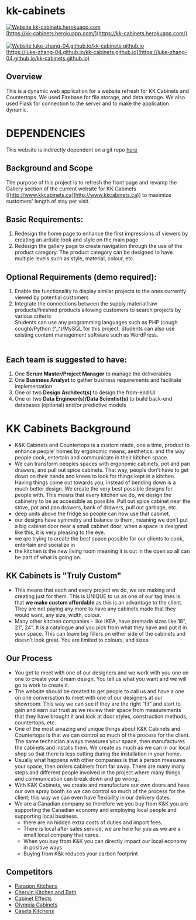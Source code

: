 # kk-cabinets #
[![Website kk-cabinets.herokuapp.com](https://img.shields.io/website-up-down-green-red/https/kk-cabinets.herokuapp.com.svg)](https://kk-cabinets.herokuapp.com/)
<br/>
[https://kk-cabinets.herokuapp.com/](https://kk-cabinets.herokuapp.com/)
<br/><br/>
[![Website luke-zhang-04.github.io/kk-cabinets.github.io](https://img.shields.io/website-up-down-green-red/https/luke-zhang.github.io/kk-cabinets.github.io.svg)](https://luke-zhang-04.github.io/kk-cabinets.github.io)
<br/>
[https://luke-zhang-04.github.io/kk-cabinets.github.io](https://luke-zhang-04.github.io/kk-cabinets.github.io)
## Overview ##
This is a dynamic web application for a website refresh for KK Cabinets and Countertops. We used Firebase for file storage, and data storage. We also used Flask for connection to the server and to make the application dynamic.

# DEPENDENCIES #
This website is indirectly dependent on a git repo [here](https://github.com/Luke-zhang-04/user-recommendations)

## Background and Scope ##
The purpose of this project is to refresh the front page and revamp the Gallery section of the current website for KK Cabinets ([http://www.kkcabinets.ca](http://www.kkcabinets.ca)) to maximize customers' length of stay per visit.
## Basic Requirements: ##
1. Redesign the home page to enhance the first impressions of viewers by creating an artistic look and style on the main page
2. Redesign the gallery page to create navigation through the use of the product category. The product category can be designed to have multiple levels such as style, material, colour, etc.
## Optional Requirements (demo required): ##
1. Enable the functionality to display similar projects to the ones currently viewed by potential customers
2. Integrate the connections between the supply material/raw products/finished products allowing customers to search projects by various criteria<br/>
Students can use any programming languages such as PHP (cough cough)/Python (^_^)/MySQL for this project. Students can also use existing content management software such as WordPress. <br/><br/>
## Each team is suggested to have: ##
1. One <b>Scrum Master/Project Manager</b> to manage the deliverables
2. One <b>Business Analyst</b> to gather business requirements and facilitate implementation
3. One or two <b>Design Architect(s)</b> to design the from-end UI
4. One or two <b>Data Engineer(s)/Data Scientist(s)</b> to build back-end databases (optional) and/or predictive models

# KK Cabinets Background #
- K&amp;K Cabinets and Countertops is a custom made, one a time, product to enhance people’ homes by ergonomic means, aesthetics, and the way people cook, entertain and communicate in their kitchen space.
- We can transform peoples spaces with ergonomic cabinets, pot and pan drawers, and pull out spice cabinets. That way, people don’t have to get down on their hands and knees to look for things kept in a kitchen. Having things come out towards you, instead of bending down is a much better design. We create the very best possible designs for people with. This means that every kitchen we do, we design the cabinetry to be as accessible as possible. Pull out spice cabinet near the stove, pot and pan drawers, bank of drawers, pull out garbage, etc.
- deep units above the fridge so people can now use that cabinet.
- our designs have symmetry and balance to them, meaning we don’t put a big cabinet door near a small cabinet door; when a space is designed like this, it is very pleasing to the eye.
- we are trying to create the best space possible for our clients to cook, entertain and socialize in
- the kitchen is the new living room meaning it is out in the open so all can be part of what is going on.
## KK Cabinets is "Truly Custom" ##
- This means that each and every project we do, we are making and creating just for them. This is UNIQUE to us as one of our tag lines is that <b>we make custom affordable</b> as this is an advantage to the client. They are not paying any more to have any cabinets made that they would want, any size, width, colour.
- Many other kitchen companies - like IKEA, have premade sizes like 18”, 21”, 24”. It is a catalogue and you pick from what they have and put it in your space. This can leave big fillers on either side of the cabinets and doesn’t look great. You are limited to colours, and sizes.
## Our Process ##
- You get to meet with one of our designers and we work with you one on one to create your dream design. You tell us what you want and we will go to work to create it.
- The website should be created to get people to call us and have a one on one conversation to meet with one of our designers at our showroom. This way we can see if they are the right “fit” and start to gain and earn our trust as we review their space from measurements that they have brought it and look at door styles, construction methods, countertops, etc.
- One of the most amazing and unique things about K&amp;K Cabinets and Countertops is that we can control so much of the process for the client. The same technician always measures your space, then manufactures the cabinets and installs them. We create as much as we can in our local shop so that there is less cutting during the installation in your home.
- Usually what happens with other companies is that a person measures your space, then orders cabinets from far away. There are many many steps and different people involved in the project where many things and communication can break down and go wrong.
- With K&amp;K Cabinets, we create and manufacture our own doors and have our own spray booth so we can control so much of the process for the client; this way we can even have flexibility in our delivery dates.
- We are a Canadian company so therefore we you buy from K&amp;K you are supporting the Canadian economy and employing local people and supporting local business.
    - there are no hidden extra costs of duties and import fees.
    - There is local after sales service, we are here for you as we are a small local company that cares.
    - When you buy from K&amp;K you can directly impact our local economy in positive ways.
    - Buying from K&amp;k reduces your carbon footprint
## Competitors ##
- [Paragon Kitchens](https://www.paragonkitchens.com/)
- [Chervin Kitchen and Bath](https://www.chervin.ca/site/home)
- [Cabinet Effects](https://cabineteffects.ca/)
- [Olympia Cabinets](http://www.olympiacabinets.ca/)
- [Casets Kitchens](https://www.caseyskitchens.com/)